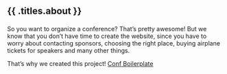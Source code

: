 
<h2 class="section-title">

{{ .titles.about }}

</h2>

So you want to organize a conference? That’s pretty awesome\! But we
know that you don’t have time to create the website, since you have to
worry about contacting sponsors, choosing the right place, buying
airplane tickets for speakers and many other things.

That’s why we created this project\! [Conf
Boilerplate](https://github.com/braziljs/conf-boilerplate)
